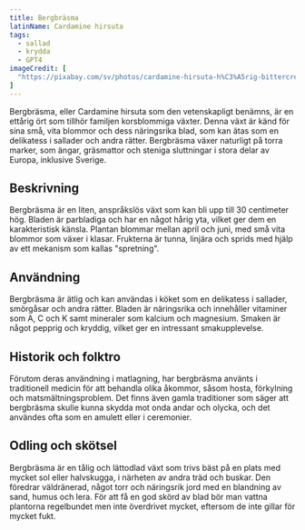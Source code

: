 ```yaml
---
title: Bergbräsma
latinName: Cardamine hirsuta
tags:
  - sallad
  - krydda
  - GPT4
imageCredit: [
  "https://pixabay.com/sv/photos/cardamine-hirsuta-h%C3%A5rig-bittercress-846445/"
]
---
```


Bergbräsma, eller Cardamine hirsuta som den vetenskapligt benämns, är en ettårig ört som tillhör familjen korsblommiga växter. Denna växt är känd för sina små, vita blommor och dess näringsrika blad, som kan ätas som en delikatess i sallader och andra rätter. Bergbräsma växer naturligt på torra marker, som ängar, gräsmattor och steniga sluttningar i stora delar av Europa, inklusive Sverige.

## Beskrivning
Bergbräsma är en liten, anspråkslös växt som kan bli upp till 30 centimeter hög. Bladen är parbladiga och har en något hårig yta, vilket ger dem en karakteristisk känsla. Plantan blommar mellan april och juni, med små vita blommor som växer i klasar. Frukterna är tunna, linjära och sprids med hjälp av ett mekanism som kallas "spretning".

## Användning

Bergbräsma är ätlig och kan användas i köket som en delikatess i sallader, smörgåsar och andra rätter. Bladen är näringsrika och innehåller vitaminer som A, C och K samt mineraler som kalcium och magnesium. Smaken är något pepprig och kryddig, vilket ger en intressant smakupplevelse.

## Historik och folktro

Förutom deras användning i matlagning, har bergbräsma använts i traditionell medicin för att behandla olika åkommor, såsom hosta, förkylning och matsmältningsproblem. Det finns även gamla traditioner som säger att bergbräsma skulle kunna skydda mot onda andar och olycka, och det användes ofta som en amulett eller i ceremonier.

## Odling och skötsel

Bergbräsma är en tålig och lättodlad växt som trivs bäst på en plats med mycket sol eller halvskugga, i närheten av andra träd och buskar. Den föredrar väldränerad, något torr och näringsrik jord med en blandning av sand, humus och lera. För att få en god skörd av blad bör man vattna plantorna regelbundet men inte överdrivet mycket, eftersom de inte gillar för mycket fukt.
